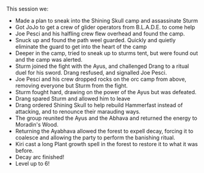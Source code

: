 This session we:
* Made a plan to sneak into the Shining Skull camp and assassinate Sturm
* Got JoJo to get a crew of glider operators from B.L.A.D.E. to come help
* Joe Pesci and his halfling crew flew overhead and found the camp.
* Snuck up and found the path weel guarded. Quickly and quietly eliminate the guard to get into the heart of the camp
* Deeper in the camp, tried to sneak up to sturms tent, but were found out and the camp was alerted.
* Sturm joined the fight with the Ayus, and challenged Drang to a ritual duel for his sword. Drang resfused, and signalled Joe Pesci.
* Joe Pesci and his crew dropped rocks on the orc camp from above, removing everyone but Sturm from the fight.
* Sturm fought hard, drawing on the power of the Ayus but was defeated.
* Drang spared Sturm and allowed him to leave
* Drang ordered Shining Skull to help rebuild Hammerfast instead of attacking, and to renounce their marauding ways.
* The group reunited the Ayus and the Abhava and returned the energy to Moradin's Wood.
* Returning the Ayabhava allowed the forest to expell decay, forcing it to coalesce and allowing the party to perform the banishing ritual.
* Kiri cast a long Plant growth spell in the forest to restore it to what it was before.
* Decay arc finished!
* Level up to 6!
